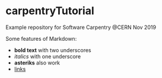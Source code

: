 # carpentryTutorial
Example repository for Software Carpentry @CERN Nov 2019

Some features of Markdown:

- __bold text__ with two underscores
- _italics_ with one underscore
- **asteriks** also work
- [links](home.cern)
